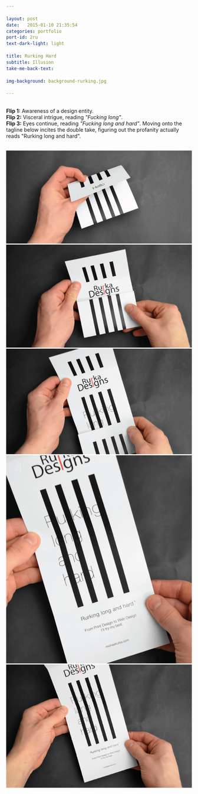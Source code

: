 ```yaml
---

layout: post
date:   2015-01-10 21:35:54
categories: portfolio
port-id: 2ru
text-dark-light: light

title: Rurking Hard
subtitle: Illusion
take-me-back-text:

img-background: background-rurking.jpg

---
```


<br><b>Flip 1:</b> Awareness of a design entity. 
<br><b>Flip 2:</b> Visceral intrigue, reading <i>"Fucking long"</i>.
<br><b>Flip 3:</b> Eyes continue, reading <i>"Fucking long and hard"</i>. Moving onto the tagline below incites the double take, figuring out the profanity actually reads "Rurking long and hard".

<div class="image-container">
    <img class="clear" src=""/>
    <img class="w2" src="./img/work/rurking/rurking-1.jpg"/>
    <img class="w2" src="./img/work/rurking/rurking-2.jpg"/>
    <img class="w2" src="./img/work/rurking/rurking-3.jpg"/>
    <img class="w2" src="./img/work/rurking/rurking-4.jpg"/>
    <img class="w2" src="./img/work/rurking/rurking-5.jpg"/>
</div>